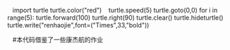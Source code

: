     import turtle
    turtle.color("red")
    turtle.speed(5)
    turtle.goto(0,0)
    for i in range(5):
        turtle.forward(100)
        turtle.right(90)
        turtle.clear()
        turtle.hideturtle()
        turtle.write("renhaojie",font=("Times",33,"bold"))
    

    #本代码借鉴了一些康杰航的作业

    

    
